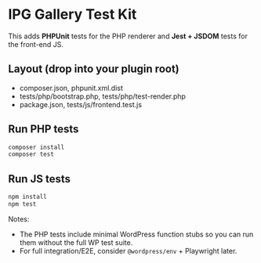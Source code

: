 # IPG Gallery Test Kit

This adds **PHPUnit** tests for the PHP renderer and **Jest + JSDOM** tests for the front-end JS.

## Layout (drop into your plugin root)
- composer.json, phpunit.xml.dist
- tests/php/bootstrap.php, tests/php/test-render.php
- package.json, tests/js/frontend.test.js

## Run PHP tests
```bash
composer install
composer test
```

## Run JS tests
```bash
npm install
npm test
```

Notes:
- The PHP tests include minimal WordPress function stubs so you can run them without the full WP test suite.
- For full integration/E2E, consider `@wordpress/env` + Playwright later.
